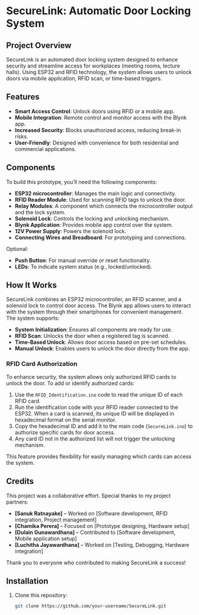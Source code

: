 # SecureLink: Automatic Door Locking System

## Project Overview
SecureLink is an automated door locking system designed to enhance security and streamline access for workplaces (meeting rooms, lecture halls). Using ESP32 and RFID technology, the system allows users to unlock doors via mobile application, RFID scan, or time-based triggers.

## Features
- **Smart Access Control**: Unlock doors using RFID or a mobile app.
- **Mobile Integration**: Remote control and monitor access with the Blynk app.
- **Increased Security**: Blocks unauthorized access, reducing break-in risks.
- **User-Friendly**: Designed with convenience for both residential and commercial applications.

## Components
To build this prototype, you’ll need the following components:
- **ESP32 microcontroller**: Manages the main logic and connectivity.
- **RFID Reader Module**: Used for scanning RFID tags to unlock the door.
- **Relay Modules**: A component which connects the microcontroller output and the lock system.
- **Solenoid Lock**: Controls the locking and unlocking mechanism.
- **Blynk Application**: Provides mobile app control over the system.
- **12V Power Supply**: Powers the solenoid lock.
- **Connecting Wires and Breadboard**: For prototyping and connections.

Optional:
- **Push Button**: For manual override or reset functionality.
- **LEDs**: To indicate system status (e.g., locked/unlocked).

## How It Works
SecureLink combines an ESP32 microcontroller, an RFID scanner, and a solenoid lock to control door access. The Blynk app allows users to interact with the system through their smartphones for convenient management. The system supports:
- **System Initialization**: Ensures all components are ready for use.
- **RFID Scan**: Unlocks the door when a registered tag is scanned.
- **Time-Based Unlock**: Allows door access based on pre-set schedules.
- **Manual Unlock**: Enables users to unlock the door directly from the app.

### RFID Card Authorization
To enhance security, the system allows only authorized RFID cards to unlock the door. To add or identify authorized cards:
1. Use the `RFID_Identification.ino` code to read the unique ID of each RFID card.
2. Run the identification code with your RFID reader connected to the ESP32. When a card is scanned, its unique ID will be displayed in hexadecimal format on the serial monitor.
3. Copy the hexadecimal ID and add it to the main code (`SecureLink.ino`) to authorize specific cards for door access.
4. Any card ID not in the authorized list will not trigger the unlocking mechanism.

This feature provides flexibility for easily managing which cards can access the system.

## Credits
This project was a collaborative effort. Special thanks to my project partners:
- **[Sanuk Ratnayake]** – Worked on [Software development, RFID integration, Project management]
- **[Chamika Perera]** – Focused on [Prototype designing, Hardware setup]
- **[Dulain Gunawardhana]** – Contributed to [Software development, Mobile application setup]
- **[Luchitha Jayawardhana]** – Worked on [Testing, Debugging, Hardware integration]

Thank you to everyone who contributed to making SecureLink a success!


## Installation
1. Clone this repository:
   ```bash
   git clone https://github.com/your-username/SecureLink.git
